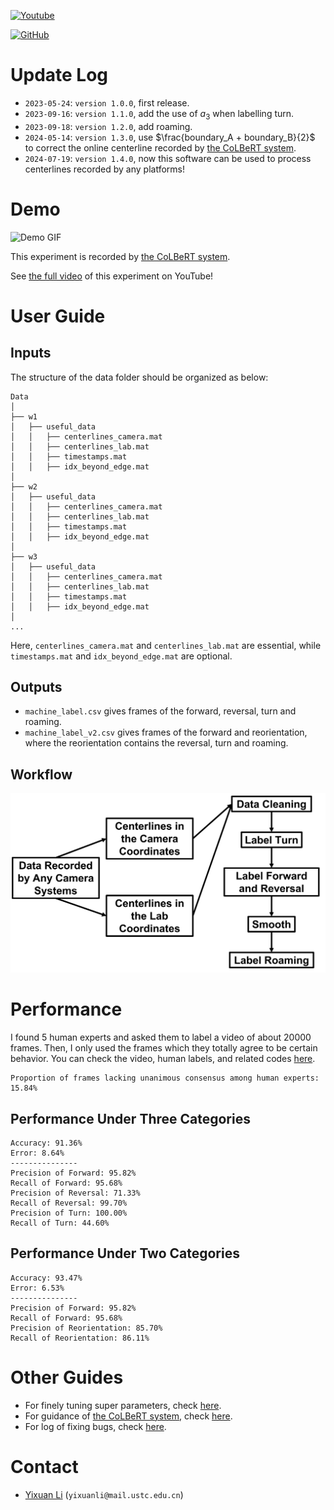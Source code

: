 [![Youtube](https://img.shields.io/badge/YouTube-Demo-red)](https://www.youtube.com/watch?v=Y0aR_9A48vo)

[![GitHub](https://img.shields.io/github/license/Wenlab/Machine_Label_of_Colbert)](https://github.com/Wenlab/Machine_Label_of_Colbert/blob/master/LICENSE)



# Update Log

* `2023-05-24`: `version 1.0.0`, first release.
* `2023-09-16`: `version 1.1.0`, add the use of $a_3$ when labelling turn.
* `2023-09-18`: `version 1.2.0`, add roaming.
* `2024-05-14`: `version 1.3.0`, use $\frac{boundary_A + boundary_B}{2}$ to correct the online centerline recorded by [the CoLBeRT system](https://github.com/samuellab/mindcontrol).
* `2024-07-19`: `version 1.4.0`, now this software can be used to process centerlines recorded by any platforms!



# Demo

![Demo GIF](/markdown_figs/demo.gif)

This experiment is recorded by [the CoLBeRT system](https://github.com/samuellab/mindcontrol).

See [the full video](https://www.youtube.com/watch?v=Y0aR_9A48vo) of this experiment on YouTube!



# User Guide

## Inputs

The structure of the data folder should be organized as below:

    Data
    │
    ├── w1
    │   ├── useful_data
    │   │	├── centerlines_camera.mat
    │   │	├── centerlines_lab.mat
    │	│   ├── timestamps.mat
    │   │   ├── idx_beyond_edge.mat
    │	
    ├── w2
    │   ├── useful_data
    │   │	├── centerlines_camera.mat
    │   │	├── centerlines_lab.mat
    │	│   ├── timestamps.mat
    │   │   ├── idx_beyond_edge.mat
    │
    ├── w3
    │   ├── useful_data
    │   │	├── centerlines_camera.mat
    │   │	├── centerlines_lab.mat
    │	│   ├── timestamps.mat
    │   │   ├── idx_beyond_edge.mat
    │
    ...

Here, `centerlines_camera.mat` and `centerlines_lab.mat` are essential, while `timestamps.mat` and `idx_beyond_edge.mat` are optional.



## Outputs

* `machine_label.csv` gives frames of the forward, reversal, turn and roaming.
* `machine_label_v2.csv` gives frames of the forward and reorientation, where the reorientation contains the reversal, turn and roaming.



## Workflow

![Workflow_en](markdown_figs/Workflow_en.png)

# Performance

I found 5 human experts and asked them to label a video of about 20000 frames. Then, I only used the frames which they totally agree to be certain behavior. You can check the video, human labels, and related codes [here](https://github.com/Wenlab/Auto-Worm-Behavior-Detector/tree/master/performance).

```
Proportion of frames lacking unanimous consensus among human experts: 15.84%
```

## Performance Under Three Categories

```
Accuracy: 91.36%
Error: 8.64%
---------------
Precision of Forward: 95.82%
Recall of Forward: 95.68%
Precision of Reversal: 71.33%
Recall of Reversal: 99.70%
Precision of Turn: 100.00%
Recall of Turn: 44.60%
```

##  Performance Under Two Categories

```
Accuracy: 93.47%
Error: 6.53%
---------------
Precision of Forward: 95.82%
Recall of Forward: 95.68%
Precision of Reorientation: 85.70%
Recall of Reorientation: 86.11%
```



# Other Guides

* For finely tuning super parameters, check [here](https://github.com/Wenlab/Auto-Worm-Behavior-Detector/tree/master/docs/Super_Parameters.md).
* For guidance of [the CoLBeRT system](https://github.com/samuellab/mindcontrol), check [here](https://github.com/Wenlab/Auto-Worm-Behavior-Detector/tree/master/docs/Super_Parameters.md).
* For log of fixing bugs, check [here](https://github.com/Wenlab/Auto-Worm-Behavior-Detector/tree/master/docs/log_of_fixing_bug).



# Contact

* [Yixuan Li](https://github.com/Physics-Lee) (`yixuanli@mail.ustc.edu.cn`)